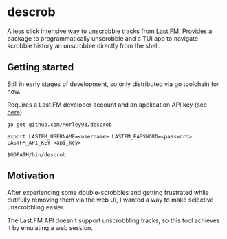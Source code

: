 # descrob

A less click intensive way to unscrobble tracks from [Last.FM](https://last.fm). Provides a package to programmatically unscrobble and a TUI app to navigate scrobble history an unscrobble directly from the shell.

## Getting started

Still in early stages of development, so only distributed via go toolchain for now.

Requires a Last.FM developer account and an application API key (see [here](https://www.last.fm/api)).

```shell
go get github.com/Morley93/descrob

export LASTFM_USERNAME=<username> LASTFM_PASSWORD=<password> LASTFM_API_KEY <api_key>

$GOPATH/bin/descrob
```

## Motivation

After experiencing some double-scrobbles and getting frustrated while dutifully removing them via the web UI, I wanted a way to make selective unscrobbling easier.

The Last.FM API doesn't support unscrobbling tracks, so this tool achieves it by emulating a web session.
